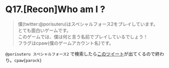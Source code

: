 # Q17.[Recon]Who am I ?

>僕(twitter:@porisuteru)はスペシャルフォース2をプレイしています。  
>とても面白いゲームです。  
>このゲームでは、僕は何と言う名前でプレイしているでしょう！  
>フラグはcpaw{僕のゲームアカウント名}です。

`@porisuteru スペシャルフォース2` で検索したら[このツイート](https://twitter.com/porisuteru/status/653565663592607744)が出てくるので終わり。`cpaw{parock}`
